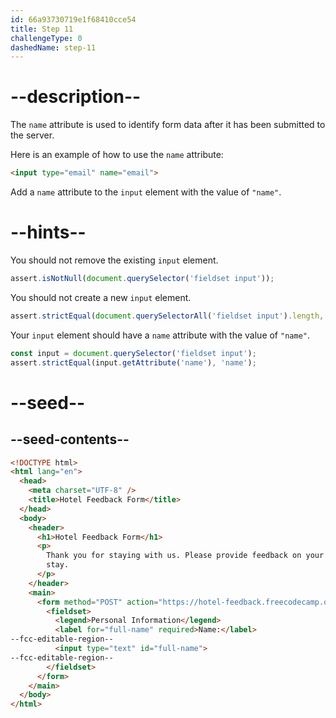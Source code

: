 ```yaml
---
id: 66a93730719e1f68410cce54
title: Step 11
challengeType: 0
dashedName: step-11
---
```


# --description--

The `name` attribute is used to identify form data after it has been submitted to the server.

Here is an example of how to use the `name` attribute:

```html
<input type="email" name="email">
```

Add a `name` attribute to the `input` element with the value of `"name"`.

# --hints--

You should not remove the existing `input` element.

```js
assert.isNotNull(document.querySelector('fieldset input'));
```

You should not create a new `input` element.

```js
assert.strictEqual(document.querySelectorAll('fieldset input').length, 1);
```

Your `input` element should have a `name` attribute with the value of `"name"`.

```js
const input = document.querySelector('fieldset input');
assert.strictEqual(input.getAttribute('name'), 'name');
```

# --seed--

## --seed-contents--

```html
<!DOCTYPE html>
<html lang="en">
  <head>
    <meta charset="UTF-8" />
    <title>Hotel Feedback Form</title>
  </head>
  <body>
    <header>
      <h1>Hotel Feedback Form</h1>
      <p>
        Thank you for staying with us. Please provide feedback on your recent
        stay.
      </p>
    </header>
    <main>
      <form method="POST" action="https://hotel-feedback.freecodecamp.org">
        <fieldset>
          <legend>Personal Information</legend>
          <label for="full-name" required>Name:</label>
--fcc-editable-region--
          <input type="text" id="full-name">
--fcc-editable-region--
        </fieldset>
      </form>
    </main>
  </body>
</html>
```
